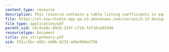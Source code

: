 ```yaml
---
content_type: resource
description: This resource contains a table listing coefficients in equations of motion.
file: https://ol-ocw-studio-app-qa.s3.amazonaws.com/courses/2-22-design-principles-for-ocean-vehicles-13-42-spring-2005/331cc5bce82ce9db8231a5be9b0a2756_pna_striptheory.pdf
file_type: application/pdf
parent_uid: c6cdcb0c-09c0-153f-c716-fe716ce92940
resourcetype: Document
title: pna_striptheory.pdf
uid: 331cc5bc-e82c-e9db-8231-a5be9b0a2756
---
```


